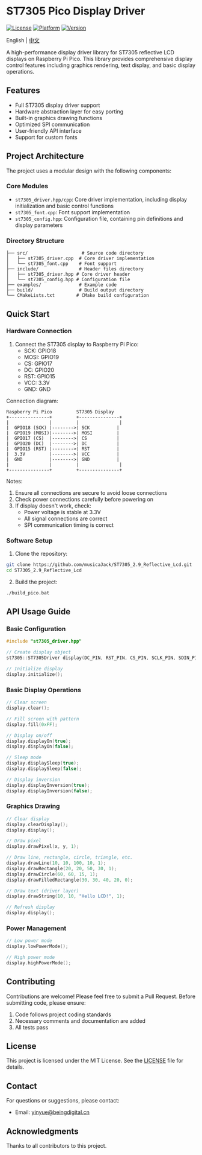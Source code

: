 # ST7305 Pico Display Driver

[![License](https://img.shields.io/badge/License-MIT-blue.svg)](LICENSE)
[![Platform](https://img.shields.io/badge/Platform-Raspberry%20Pi%20Pico-red.svg)](https://www.raspberrypi.com/products/raspberry-pi-pico/)
[![Version](https://img.shields.io/badge/Version-1.0.0-green.svg)](https://github.com/musicaJack/ST7305_2.9_Reflective_Lcd/releases)

English | [中文](README.zh.md)

A high-performance display driver library for ST7305 reflective LCD displays on Raspberry Pi Pico. This library provides comprehensive display control features including graphics rendering, text display, and basic display operations.

## Features

- Full ST7305 display driver support
- Hardware abstraction layer for easy porting
- Built-in graphics drawing functions
- Optimized SPI communication
- User-friendly API interface
- Support for custom fonts

## Project Architecture

The project uses a modular design with the following components:

### Core Modules

- `st7305_driver.hpp/cpp`: Core driver implementation, including display initialization and basic control functions
- `st7305_font.cpp`: Font support implementation
- `st7305_config.hpp`: Configuration file, containing pin definitions and display parameters

### Directory Structure

```
├── src/                    # Source code directory
│   ├── st7305_driver.cpp  # Core driver implementation
│   └── st7305_font.cpp    # Font support
├── include/               # Header files directory
│   ├── st7305_driver.hpp # Core driver header
│   └── st7305_config.hpp # Configuration file
├── examples/              # Example code
├── build/                 # Build output directory
└── CMakeLists.txt        # CMake build configuration
```

## Quick Start

### Hardware Connection

1. Connect the ST7305 display to Raspberry Pi Pico:
   - SCK: GPIO18
   - MOSI: GPIO19
   - CS: GPIO17
   - DC: GPIO20
   - RST: GPIO15
   - VCC: 3.3V
   - GND: GND

Connection diagram:
```
Raspberry Pi Pico         ST7305 Display
+---------------+         +---------------+
|               |         |               |
|  GPIO18 (SCK) |-------->| SCK          |
|  GPIO19 (MOSI)|-------->| MOSI         |
|  GPIO17 (CS)  |-------->| CS           |
|  GPIO20 (DC)  |-------->| DC           |
|  GPIO15 (RST) |-------->| RST          |
|  3.3V         |-------->| VCC          |
|  GND          |-------->| GND          |
|               |         |               |
+---------------+         +---------------+
```

Notes:
1. Ensure all connections are secure to avoid loose connections
2. Check power connections carefully before powering on
3. If display doesn't work, check:
   - Power voltage is stable at 3.3V
   - All signal connections are correct
   - SPI communication timing is correct

### Software Setup

1. Clone the repository:
```bash
git clone https://github.com/musicaJack/ST7305_2.9_Reflective_Lcd.git
cd ST7305_2.9_Reflective_Lcd
```

2. Build the project:
```bash
./build_pico.bat
```

## API Usage Guide

### Basic Configuration

```cpp
#include "st7305_driver.hpp"

// Create display object
st7305::ST7305Driver display(DC_PIN, RST_PIN, CS_PIN, SCLK_PIN, SDIN_PIN);

// Initialize display
display.initialize();
```

### Basic Display Operations

```cpp
// Clear screen
display.clear();

// Fill screen with pattern
display.fill(0xFF);

// Display on/off
display.displayOn(true);
display.displayOn(false);

// Sleep mode
display.displaySleep(true);
display.displaySleep(false);

// Display inversion
display.displayInversion(true);
display.displayInversion(false);
```

### Graphics Drawing

```cpp
// Clear display
display.clearDisplay();
display.display();

// Draw pixel
display.drawPixel(x, y, 1);

// Draw line, rectangle, circle, triangle, etc.
display.drawLine(10, 10, 100, 10, 1);
display.drawRectangle(20, 20, 50, 30, 1);
display.drawCircle(60, 60, 15, 1);
display.drawFilledRectangle(30, 30, 40, 20, 0);

// Draw text (driver layer)
display.drawString(10, 10, "Hello LCD!", 1);

// Refresh display
display.display();
```

### Power Management

```cpp
// Low power mode
display.lowPowerMode();

// High power mode
display.highPowerMode();
```

## Contributing

Contributions are welcome! Please feel free to submit a Pull Request. Before submitting code, please ensure:

1. Code follows project coding standards
2. Necessary comments and documentation are added
3. All tests pass

## License

This project is licensed under the MIT License. See the [LICENSE](LICENSE) file for details.

## Contact

For questions or suggestions, please contact:

- Email: yinyue@beingdigital.cn

## Acknowledgments

Thanks to all contributors to this project. 